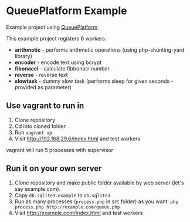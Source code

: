 # QueuePlatform Example

Example project using [QueuePlatform](https://github.com/BostjanOb/QueuePlatform).

This example project registers 6 workers:

- **arithmetic** - performs arithmetic operations (using php-shunting-yard library)
- **encoder** - encode text using bcrypt
- **fibonacci** - calculate fibbonaci number
- **reverse** - reverse text
- **slowtask** - dummy slow task (performs sleep for given seconds - provided as parameter)

## Use vagrant to run in

1. Clone repository
2. Cd into cloned folder
3. Run `vagrant up`
4. Visit http://192.168.29.6/index.html and test workers

vagrant will run 5 processes with supervisor

## Run it on your own server

1. Clone repository and make public folder available by web server (let's say example.com).
2. Copy `db.sqlite3.example` to `db.sqlite3`
3. Run as many processes (`process.php` in src folder) as you want: `php process.php http://example.com/queue.php`
4. Visit http://example.com/index.html and test workers
